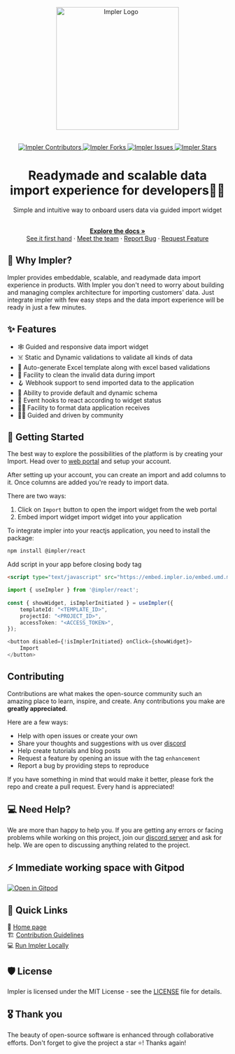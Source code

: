 <a name="readme-top"></a>

<div align="center">
  <a href="https://impler.io?utm_source=github" target="_blank">
  <picture>
    <source media="(prefers-color-scheme: dark)" srcset="https://github.com/implerhq/impler.io/assets/50201755/7695ab1a-29f2-475c-976a-a74c9dfd60cc">
    <img alt="Impler Logo" src="https://github.com/implerhq/impler.io/assets/50201755/7695ab1a-29f2-475c-976a-a74c9dfd60cc" width="280"/>
  </picture>
  </a>
</div>

<br />

<p align="center">
  <a href="https://github.com/implerhq/impler.io/graphs/contributors">
    <img src="https://img.shields.io/github/contributors/implerhq/impler.io.svg?style=for-the-badge" alt="Impler Contributors" />
  </a>
  <a href="https://github.com/implerhq/impler.io/network/members">
    <img src="https://img.shields.io/github/forks/implerhq/impler.io.svg?style=for-the-badge" alt="Impler Forks" />
  </a>
  <a href="https://github.com/implerhq/impler.io/issues">
    <img src="https://img.shields.io/github/issues/implerhq/impler.io.svg?style=for-the-badge" alt="Impler Issues" />
  </a>
  <a href="https://github.com/implerhq/impler.io/stargazers">
    <img src="https://img.shields.io/github/stars/implerhq/impler.io.svg?style=for-the-badge" alt="Impler Stars" />
  </a>
</p>

<h1 align="center">Readymade and scalable data import experience for developers👩‍💻</h1>
<div align="center">Simple and intuitive way to onboard users data via guided import widget</div>

<br />

<div align="center">
  <p align="center">
    <a href="https://docs.impler.io"><strong>Explore the docs »</strong></a>
    <br />
    <a href="https://web.impler.io">See it first hand</a>
    ·
    <a href="https://discord.impler.io">Meet the team</a>
    ·
    <a href="https://github.com/implerhq/impler.io/issues/new?assignees=&labels=&template=bug_report.md&title=">Report Bug</a>
    ·
    <a href="https://github.com/implerhq/impler.io/issues/new?assignees=&labels=&template=feature_request.md&title=">Request Feature</a>
  </p>
</div>

## 🤔 Why Impler?

Impler provides embeddable, scalable, and readymade data import experience in products. With Impler you don't need to worry about building and managing complex architecture for importing customers' data. Just integrate impler with few easy steps and the data import experience will be ready in just a few minutes.

## ✨ Features

- 🕸️ Guided and responsive data import widget
- ☠️ Static and Dynamic validations to validate all kinds of data
- 📔 Auto-generate Excel template along with excel based validations
- 🧹 Facility to clean the invalid data during import
- 🪝 Webhook support to send imported data to the application
- 💪 Ability to provide default and dynamic schema
- 🧪 Event hooks to react according to widget status
- 🤸‍♂️ Facility to format data application receives
- 👨‍💻 Guided and driven by community

## 🚀 Getting Started

The best way to explore the possibilities of the platform is by creating your Import. Head over to [web portal](https://web.impler.io) and setup your account.

After setting up your account, you can create an import and add columns to it. Once columns are added you're ready to import data.

There are two ways:
1. Click on `Import` button to open the import widget from the web portal
2. Embed import widget import widget into your application

To integrate impler into your reactjs application, you need to install the package:

```bash
npm install @impler/react
```

Add script in your app before closing body tag
```html
<script type="text/javascript" src="https://embed.impler.io/embed.umd.min.js" async></script>
```

```ts
import { useImpler } from '@impler/react';
        
const { showWidget, isImplerInitiated } = useImpler({
    templateId: "<TEMPLATE_ID>",
    projectId: "<PROJECT_ID>",
    accessToken: "<ACCESS_TOKEN>",
});

<button disabled={!isImplerInitiated} onClick={showWidget}>
    Import
</button>
```

## Contributing

Contributions are what makes the open-source community such an amazing place to learn, inspire, and create. Any contributions you make are **greatly appreciated**.

Here are a few ways:
- Help with open issues or create your own
- Share your thoughts and suggestions with us over [discord](https://discord.impler.io)
- Help create tutorials and blog posts
- Request a feature by opening an issue with the tag `enhancement`
- Report a bug by providing steps to reproduce

If you have something in mind that would make it better, please fork the repo and create a pull request. Every hand is appreciated!

## 💻 Need Help?

We are more than happy to help you. If you are getting any errors or facing problems while working on this project, join our [discord server](https://discord.impler.io) and ask for help. We are open to discussing anything related to the project.

## ⚡ Immediate working space with Gitpod

[![Open in Gitpod](https://gitpod.io/button/open-in-gitpod.svg)](https://gitpod.io/#https://github.com/implerhq/impler.io)

## 🔗 Quick Links

🏡 [Home page](https://impler.io?utm_source=github) <br />
🏗️ [Contribution Guidelines](https://github.com/implerhq/impler.io/blob/next/CONTRIBUTING.md) <br />
💻 [Run Impler Locally](https://docs.impler.io/community/run-impler-locally)

## 🛡️ License

Impler is licensed under the MIT License - see the [LICENSE](https://github.com/implerhq/impler.io/blob/next/LICENSE) file for details.

## 🎖️ Thank you

The beauty of open-source software is enhanced through collaborative efforts. Don't forget to give the project a star :star:! Thanks again!
